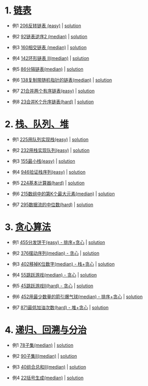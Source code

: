 # 1. [链表](https://github.com/qcxu-super/qcxu-super.github.io/tree/master/Leetcode/1_LinkedList)

- 例1 [206反转链表 (easy)](https://leetcode-cn.com/problems/reverse-linked-list/) |  [solution](https://github.com/qcxu-super/qcxu-super.github.io/blob/master/Leetcode/1_LinkedList/206_ReverseLinkedList.cpp)

- 例2 [92链表逆序2 (median)](https://leetcode-cn.com/problems/reverse-linked-list-ii/) | [solution](https://github.com/qcxu-super/qcxu-super.github.io/blob/master/Leetcode/1_LinkedList/92_ReverseLinkedListII.cpp)

- 例3 [160相交链表 (median)](https://leetcode-cn.com/problems/intersection-of-two-linked-lists/) | [solution](https://github.com/qcxu-super/qcxu-super.github.io/blob/master/Leetcode/1_LinkedList/160_IntersectionOfTwoLinkedLists.cpp)

- 例4 [142环形链表 II(median)](https://leetcode-cn.com/problems/linked-list-cycle-ii/) | [solution](https://github.com/qcxu-super/qcxu-super.github.io/blob/master/Leetcode/1_LinkedList/142_LinkedListCycleII.cpp)

- 例5 [86分隔链表(median)](https://leetcode-cn.com/problems/partition-list/) | [solution](https://github.com/qcxu-super/qcxu-super.github.io/blob/master/Leetcode/1_LinkedList/86_PartitionList.cpp)

- 例6 [138复制带随机指针的链表(median)](https://leetcode-cn.com/problems/copy-list-with-random-pointer/) | [solution](https://github.com/qcxu-super/qcxu-super.github.io/blob/master/Leetcode/1_LinkedList/138_CopyListWithRandomPointer.cpp)

- 例7 [21合并两个有序链表(easy)](https://leetcode-cn.com/problems/merge-two-sorted-lists/) | [solution](https://github.com/qcxu-super/qcxu-super.github.io/blob/master/Leetcode/1_LinkedList/21_MergeTwoSortedLists.cpp)

- 例8 [23合并K个升序链表(hard)](https://leetcode-cn.com/problems/merge-k-sorted-lists/) | [solution](https://github.com/qcxu-super/qcxu-super.github.io/blob/master/Leetcode/1_LinkedList/23_MergeKSortedLists.cpp)

# 2. [栈、队列、堆](https://github.com/qcxu-super/qcxu-super.github.io/tree/master/Leetcode/2_StackQueueHeap)

- 例1 [225用队列实现栈(easy)](https://leetcode-cn.com/problems/implement-stack-using-queues/) | [solution](https://github.com/qcxu-super/qcxu-super.github.io/blob/master/Leetcode/2_StackQueueHeap/225_ImplementStackUsingQueues.cpp)

- 例2 [232用栈实现队列(easy)](https://leetcode-cn.com/problems/implement-queue-using-stacks/) | [solution](https://github.com/qcxu-super/qcxu-super.github.io/blob/master/Leetcode/2_StackQueueHeap/232_ImplementQueueUsingStacks.cpp)

- 例3 [155最小栈(easy)](https://leetcode-cn.com/problems/min-stack/) | [solution](https://github.com/qcxu-super/qcxu-super.github.io/blob/master/Leetcode/2_StackQueueHeap/155_MinStack.cpp)

- 例4 [946验证栈序列(easy)](https://leetcode-cn.com/problems/validate-stack-sequences/) | [solution](https://github.com/qcxu-super/qcxu-super.github.io/blob/master/Leetcode/2_StackQueueHeap/946_ValidateStackSequences.cpp)

- 例5 [224基本计算器(hard)](https://leetcode-cn.com/problems/basic-calculator/) | [solution](https://github.com/qcxu-super/qcxu-super.github.io/blob/master/Leetcode/2_StackQueueHeap/224_BasicCalculator.cpp)

- 例6 [215数组中的第K个最大元素(median)](https://leetcode-cn.com/problems/kth-largest-element-in-an-array/) | [solution](https://github.com/qcxu-super/qcxu-super.github.io/blob/master/Leetcode/2_StackQueueHeap/215_KthLargestElementInAnArray.cpp)

- 例7 [295数据流的中位数(hard)](https://leetcode-cn.com/problems/find-median-from-data-stream/) | [solution](https://github.com/qcxu-super/qcxu-super.github.io/blob/master/Leetcode/2_StackQueueHeap/295_FindMedianFromDataStream.cpp)

# 3. [贪心算法](https://github.com/qcxu-super/qcxu-super.github.io/tree/master/Leetcode/3_GreedyAlgorithm)

- 例1 [455分发饼干(easy) - 排序+贪心](https://leetcode-cn.com/problems/assign-cookies/) | [solution](https://github.com/qcxu-super/qcxu-super.github.io/blob/master/Leetcode/3_GreedyAlgorithm/455_AssignCookies.cpp)

- 例2 [376摆动序列(median) - 贪心](https://leetcode-cn.com/problems/wiggle-subsequence/) | [solution](https://github.com/qcxu-super/qcxu-super.github.io/blob/master/Leetcode/3_GreedyAlgorithm/376_WigglSubsequence.cpp)

- 例3 [402移掉K位数字(median) - 栈+贪心](https://leetcode-cn.com/problems/remove-k-digits/) | [solution](https://github.com/qcxu-super/qcxu-super.github.io/blob/master/Leetcode/3_GreedyAlgorithm/402_RemoveKDigits.cpp)

- 例4 [55跳跃游戏(median) - 贪心](https://leetcode-cn.com/problems/jump-game/) | [solution](https://github.com/qcxu-super/qcxu-super.github.io/blob/master/Leetcode/3_GreedyAlgorithm/55_JumpGame.cpp)

- 例5 [45跳跃游戏II(hard) - 贪心](https://leetcode-cn.com/problems/jump-game-ii/) | [solution](https://github.com/qcxu-super/qcxu-super.github.io/blob/master/Leetcode/3_GreedyAlgorithm/45_JumpGameII.cpp)

- 例6 [452用最少数量的箭引爆气球(median) - 排序+贪心](https://leetcode-cn.com/problems/minimum-number-of-arrows-to-burst-balloons/) | [solution](https://github.com/qcxu-super/qcxu-super.github.io/blob/master/Leetcode/3_GreedyAlgorithm/452_MinimumNumberOfArrowsToBurstBalloons.cpp)
 
- 例7 [871最低加油次数(hard) - 堆+贪心](https://leetcode-cn.com/problems/minimum-number-of-refueling-stops/) | [solution](https://github.com/qcxu-super/qcxu-super.github.io/blob/master/Leetcode/3_GreedyAlgorithm/871_MinimumNumberOfRefuelingStops.cpp)

# 4. [递归、回溯与分治](https://github.com/qcxu-super/qcxu-super.github.io/tree/master/Leetcode/4_Recursive)

- 例1 [78子集(median)](https://leetcode-cn.com/problems/subsets/) | [solution](https://github.com/qcxu-super/qcxu-super.github.io/blob/master/Leetcode/4_Recursive/78_Subsets.cpp)

- 例2 [90子集II(median)](https://leetcode-cn.com/problems/subsets-ii/) | [solution](https://github.com/qcxu-super/qcxu-super.github.io/blob/master/Leetcode/4_Recursive/90_SubsetsII.cpp)

- 例3 [40组合总和II(median)](https://leetcode-cn.com/problems/combination-sum-ii/) | [solution](https://github.com/qcxu-super/qcxu-super.github.io/blob/master/Leetcode/4_Recursive/40_CombinationSumII.cpp)

- 例4 [22括号生成(median)](https://leetcode-cn.com/problems/generate-parentheses/) | [solution](https://github.com/qcxu-super/qcxu-super.github.io/blob/master/Leetcode/4_Recursive/22_GenerateParentheses.cpp)